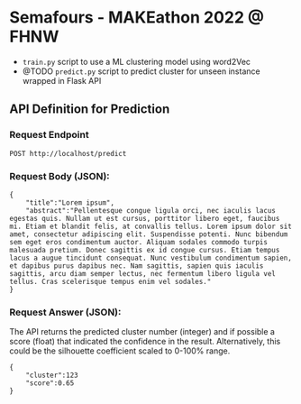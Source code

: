 # Semafours - MAKEathon 2022 @ FHNW


 - ```train.py``` script to use a ML clustering model using word2Vec
 - @TODO ```predict.py``` script to predict cluster for unseen instance wrapped in Flask API

 
## API Definition for Prediction

### Request Endpoint

```POST http://localhost/predict```

### Request Body (JSON):

```
{
    "title":"Lorem ipsum",
    "abstract":"Pellentesque congue ligula orci, nec iaculis lacus egestas quis. Nullam ut est cursus, porttitor libero eget, faucibus mi. Etiam et blandit felis, at convallis tellus. Lorem ipsum dolor sit amet, consectetur adipiscing elit. Suspendisse potenti. Nunc bibendum sem eget eros condimentum auctor. Aliquam sodales commodo turpis malesuada pretium. Donec sagittis ex id congue cursus. Etiam tempus lacus a augue tincidunt consequat. Nunc vestibulum condimentum sapien, et dapibus purus dapibus nec. Nam sagittis, sapien quis iaculis sagittis, arcu diam semper lectus, nec fermentum libero ligula vel tellus. Cras scelerisque tempus enim vel sodales."
}
```

### Request Answer (JSON):

The API returns the predicted cluster number (integer) and if possible a score (float) that indicated the confidence in the result. Alternatively, this could be the silhouette coefficient scaled to 0-100% range.

```
{
    "cluster":123
    "score":0.65
}
```

